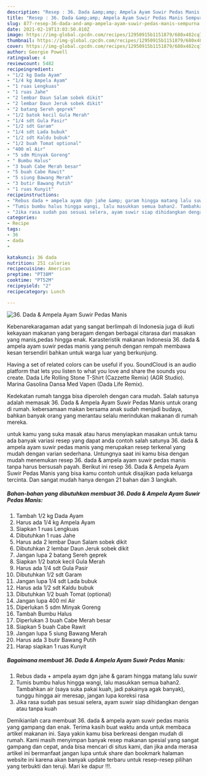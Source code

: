 ```yaml
---
description: "Resep : 36. Dada &amp;amp; Ampela Ayam Suwir Pedas Manis Sempurna"
title: "Resep : 36. Dada &amp;amp; Ampela Ayam Suwir Pedas Manis Sempurna"
slug: 877-resep-36-dada-and-amp-ampela-ayam-suwir-pedas-manis-sempurna
date: 2021-02-19T13:03:50.810Z
image: https://img-global.cpcdn.com/recipes/12950915b1151879/680x482cq70/36-dada-ampela-ayam-suwir-pedas-manis-foto-resep-utama.jpg
thumbnail: https://img-global.cpcdn.com/recipes/12950915b1151879/680x482cq70/36-dada-ampela-ayam-suwir-pedas-manis-foto-resep-utama.jpg
cover: https://img-global.cpcdn.com/recipes/12950915b1151879/680x482cq70/36-dada-ampela-ayam-suwir-pedas-manis-foto-resep-utama.jpg
author: Georgie Powell
ratingvalue: 4
reviewcount: 5482
recipeingredient:
- "1/2 kg Dada Ayam"
- "1/4 kg Ampela Ayam"
- "1 ruas Lengkuas"
- "1 ruas Jahe"
- "2 lembar Daun Salam sobek dikit"
- "2 lembar Daun Jeruk sobek dikit"
- "2 batang Sereh geprek"
- "1/2 batok kecil Gula Merah"
- "1/4 sdt Gula Pasir"
- "1/2 sdt Garam"
- "1/4 sdt Lada bubuk"
- "1/2 sdt Kaldu bubuk"
- "1/2 buah Tomat optional"
- "400 ml Air"
- "5 sdm Minyak Goreng"
- " Bumbu Halus"
- "3 buah Cabe Merah besar"
- "5 buah Cabe Rawit"
- "5 siung Bawang Merah"
- "3 butir Bawang Putih"
- "1 ruas Kunyit"
recipeinstructions:
- "Rebus dada + ampela ayam dgn jahe &amp; garam hingga matang lalu suwir"
- "Tumis bumbu halus hingga wangi, lalu masukkan semua bahan2. Tambahkan air (saya suka pakai kuah, jadi pakainya agak banyak), tunggu hingga air meresap, jangan lupa koreksi rasa"
- "Jika rasa sudah pas sesuai selera, ayam suwir siap dihidangkan dengan atau tanpa kuah"
categories:
- Recipe
tags:
- 36
- dada
- 

katakunci: 36 dada  
nutrition: 251 calories
recipecuisine: American
preptime: "PT38M"
cooktime: "PT52M"
recipeyield: "2"
recipecategory: Lunch

---
```



![36. Dada &amp; Ampela Ayam Suwir Pedas Manis](https://img-global.cpcdn.com/recipes/12950915b1151879/680x482cq70/36-dada-ampela-ayam-suwir-pedas-manis-foto-resep-utama.jpg)

Kebenarekaragaman adat yang sangat berlimpah di Indonesia juga di ikuti kekayaan makanan yang beragam dengan berbagai citarasa dari masakan yang manis,pedas hingga enak. Karasteristik makanan Indonesia 36. dada &amp; ampela ayam suwir pedas manis yang penuh dengan rempah membawa kesan tersendiri bahkan untuk warga luar yang berkunjung.


Having a set of related colors can be useful if you. SoundCloud is an audio platform that lets you listen to what you love and share the sounds you create. Dada Life Rolling Stone T-Shirt (Cazzette Remix) (AGR Studio). Marina Gasolina Dansa Med Vapen (Dada Life Remiх).

Kedekatan rumah tangga bisa diperoleh dengan cara mudah. Salah satunya adalah memasak 36. Dada &amp; Ampela Ayam Suwir Pedas Manis untuk orang di rumah. kebersamaan makan bersama anak sudah menjadi budaya, bahkan banyak orang yang merantau selalu merindukan makanan di rumah mereka.

untuk kamu yang suka masak atau harus menyiapkan masakan untuk tamu ada banyak variasi resep yang dapat anda contoh salah satunya 36. dada &amp; ampela ayam suwir pedas manis yang merupakan resep terkenal yang mudah dengan varian sederhana. Untungnya saat ini kamu bisa dengan mudah menemukan resep 36. dada &amp; ampela ayam suwir pedas manis tanpa harus bersusah payah.
Berikut ini resep 36. Dada &amp; Ampela Ayam Suwir Pedas Manis yang bisa kamu contoh untuk disajikan pada keluarga tercinta. Dan sangat mudah hanya dengan 21 bahan dan 3 langkah.


<!--inarticleads1-->

##### Bahan-bahan yang dibutuhkan membuat 36. Dada &amp; Ampela Ayam Suwir Pedas Manis:

1. Tambah 1/2 kg Dada Ayam
1. Harus ada 1/4 kg Ampela Ayam
1. Siapkan 1 ruas Lengkuas
1. Dibutuhkan 1 ruas Jahe
1. Harus ada 2 lembar Daun Salam sobek dikit
1. Dibutuhkan 2 lembar Daun Jeruk sobek dikit
1. Jangan lupa 2 batang Sereh geprek
1. Siapkan 1/2 batok kecil Gula Merah
1. Harus ada 1/4 sdt Gula Pasir
1. Dibutuhkan 1/2 sdt Garam
1. Jangan lupa 1/4 sdt Lada bubuk
1. Harus ada 1/2 sdt Kaldu bubuk
1. Dibutuhkan 1/2 buah Tomat (optional)
1. Jangan lupa 400 ml Air
1. Diperlukan 5 sdm Minyak Goreng
1. Tambah  Bumbu Halus
1. Diperlukan 3 buah Cabe Merah besar
1. Siapkan 5 buah Cabe Rawit
1. Jangan lupa 5 siung Bawang Merah
1. Harus ada 3 butir Bawang Putih
1. Harap siapkan 1 ruas Kunyit




<!--inarticleads2-->

##### Bagaimana membuat  36. Dada &amp; Ampela Ayam Suwir Pedas Manis:

1. Rebus dada + ampela ayam dgn jahe &amp; garam hingga matang lalu suwir
1. Tumis bumbu halus hingga wangi, lalu masukkan semua bahan2. Tambahkan air (saya suka pakai kuah, jadi pakainya agak banyak), tunggu hingga air meresap, jangan lupa koreksi rasa
1. Jika rasa sudah pas sesuai selera, ayam suwir siap dihidangkan dengan atau tanpa kuah




Demikianlah cara membuat 36. dada &amp; ampela ayam suwir pedas manis yang gampang dan enak. Terima kasih buat waktu anda untuk membaca artikel makanan ini. Saya yakin kamu bisa berkreasi dengan mudah di rumah. Kami masih menyimpan banyak resep makanan spesial yang sangat gampang dan cepat, anda bisa mencari di situs kami, dan jika anda merasa artikel ini bermanfaat jangan lupa untuk share dan bookmark halaman website ini karena akan banyak update terbaru untuk resep-resep pilihan yang terbukti dan teruji. Mari ke dapur !!!. 
